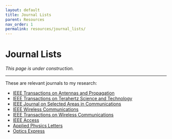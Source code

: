 ```yaml
---
layout: default
title: Journal Lists
parent: Resources
nav_order: 1
permalink: resources/journal_lists/
---
```


# Journal Lists
_This page is under construction._

---

These are relevant journals to my research:
- [IEEE Transactions on Antennas and Propagation](https://ieeexplore.ieee.org/xpl/RecentIssue.jsp?punumber=8)
- [IEEE Transactions on Terahertz Science and Technology](https://ieeexplore.ieee.org/xpl/RecentIssue.jsp?punumber=5503871)
- [IEEE Journal on Selected Areas in Communications](https://ieeexplore.ieee.org/xpl/RecentIssue.jsp?punumber=49)
- [IEEE Wireless Communications](https://ieeexplore.ieee.org/xpl/RecentIssue.jsp?punumber=7742)
- [IEEE Transactions on Wireless Communications](https://ieeexplore.ieee.org/xpl/RecentIssue.jsp?punumber=7693)
- [IEEE Access](https://ieeexplore.ieee.org/xpl/aboutJournal.jsp?punumber=6287639)
- [Applied Physics Letters](https://pubs.aip.org/aip/apl)
- [Optics Express](https://opg.optica.org/oe/home.cfm)
